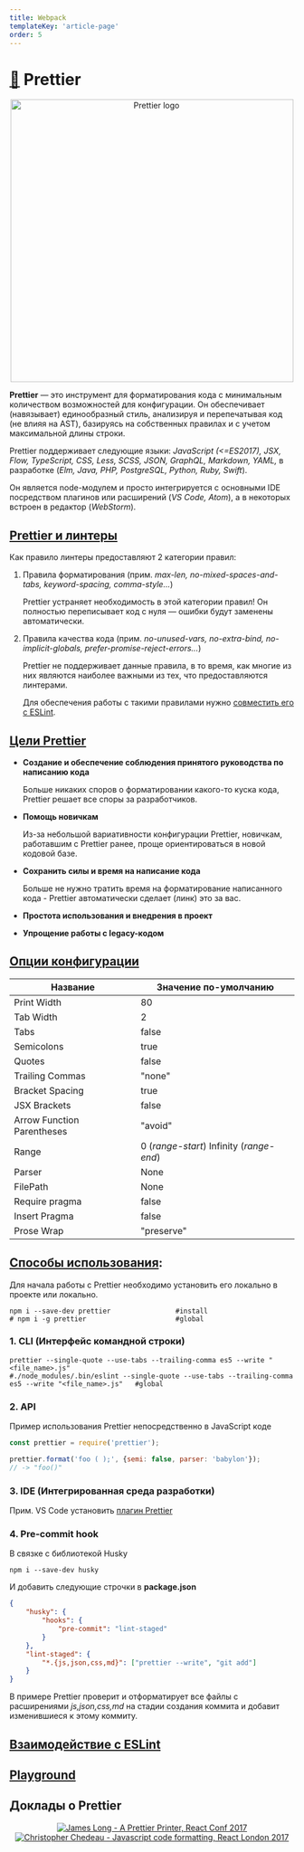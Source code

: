 ```yaml
---
title: Webpack
templateKey: 'article-page'
order: 5
---
```

# [ :link:](https://prettier.io/) Prettier

<p align="center">
    <img
        width='500'
        title='Prettier logo'
        src="https://raw.githubusercontent.com/prettier/prettier-logo/master/images/prettier-banner-light.png"
    />
</p>

**Prettier** — это инструмент для форматирования кода с минимальным количеством возможностей для конфигурации. Он обеспечивает (навязывает) единообразный стиль, анализируя и перепечатывая код (не влияя на AST), базируясь на собственных правилах и с учетом максимальной длины строки.

Prettier поддерживает следующие языки: _JavaScript (<=ES2017), JSX, Flow, TypeScript, CSS, Less, SCSS, JSON, GraphQL, Markdown, YAML,_ в разработке (_Elm, Java, PHP, PostgreSQL, Python, Ruby, Swift_).

Он является node-модулем и просто интегрируется с основными IDE посредством плагинов или расширений (_VS Code, Atom_), а в некоторых встроен в редактор (_WebStorm_).

## [Prettier и линтеры](https://prettier.io/docs/en/comparison.html)

Как правило линтеры предоставляют 2 категории правил:

1.  Правила форматирования (прим. _max-len, no-mixed-spaces-and-tabs, keyword-spacing, comma-style..._)

    Prettier устраняет необходимость в этой категории правил! Он полностью переписывает код с нуля — ошибки будут заменены автоматически.

2.  Правила качества кода (прим. _no-unused-vars, no-extra-bind, no-implicit-globals, prefer-promise-reject-errors..._)

    Prettier не поддерживает данные правила, в то время, как многие из них являются наиболее важными из тех, что предоставляются линтерами.

    Для обеспечения работы с такими правилами нужно [совместить его с ESLint](https://prettier.io/docs/en/eslint.html).

## [Цели Prettier](https://prettier.io/docs/en/why-prettier.html)

-   **Создание и обеспечение соблюдения принятого руководства по написанию кода**

    Больше никаких споров о форматировании какого-то куска кода, Prettier решает все споры за разработчиков.

-   **Помощь новичкам**

    Из-за небольшой вариативности конфигурации Prettier, новичкам, работавшим с Prettier ранее, проще ориентироваться в новой кодовой базе.

-   **Сохранить силы и время на написание кода**

    Больше не нужно тратить время на форматирование написанного кода - Prettier автоматически сделает (линк) это за вас.

-   **Простота использования и внедрения в проект**

-   **Упрощение работы с legacy-кодом**

## [Опции конфигурации](https://prettier.io/docs/en/options.html)

| Название                   | Значение по-умолчанию                    |
| -------------------------- | ---------------------------------------- |
| Print Width                | 80                                       |
| Tab Width                  | 2                                        |
| Tabs                       | false                                    |
| Semicolons                 | true                                     |
| Quotes                     | false                                    |
| Trailing Commas            | "none"                                   |
| Bracket Spacing            | true                                     |
| JSX Brackets               | false                                    |
| Arrow Function Parentheses | "avoid"                                  |
| Range                      | 0 (_range-start_) Infinity (_range-end_) |
| Parser                     | None                                     |
| FilePath                   | None                                     |
| Require pragma             | false                                    |
| Insert Pragma              | false                                    |
| Prose Wrap                 | "preserve"                               |

## [Способы использования](https://prettier.io/docs/en/install.html):

Для начала работы с Prettier необходимо установить его локально в проекте или локально.

```
npm i --save-dev prettier                #install
# npm i -g prettier                      #global
```

### 1. CLI (Интерфейс командной строки)

```
prettier --single-quote --use-tabs --trailing-comma es5 --write "<file_name>.js"
#./node_modules/.bin/eslint --single-quote --use-tabs --trailing-comma es5 --write "<file_name>.js"   #global
```

### 2. API

Пример использования Prettier непосредственно в JavaScript коде

```javascript
const prettier = require('prettier');

prettier.format('foo ( );', {semi: false, parser: 'babylon'});
// -> "foo()"
```

### 3. IDE (Интегрированная среда разработки)

Прим. VS Code установить [плагин Prettier](https://marketplace.visualstudio.com/items?itemName=esbenp.prettier-vscode)

### 4. Pre-commit hook

В связке с библиотекой Husky

```
npm i --save-dev husky
```

И добавить следующие строчки в **package.json**

```json
{
    "husky": {
        "hooks": {
            "pre-commit": "lint-staged"
        }
    },
    "lint-staged": {
        "*.{js,json,css,md}": ["prettier --write", "git add"]
    }
}
```

В примере Prettier проверит и отформатирует все файлы с расширениями _js,json,css,md_ на стадии создания коммита и добавит изменившиеся к этому коммиту.

## [Взаимодействие с ESLint](https://prettier.io/docs/en/eslint.html)

## [Playground](https://prettier.io/playground/)

## Доклады о Prettier

<p align="center">
    <a
        href="https://youtu.be/hkfBvpEfWdA"
        target="_blank"
    >
        <img
            src="https://img.youtube.com/vi/hkfBvpEfWdA/hqdefault.jpg"
            alt="James Long - A Prettier Printer, React Conf 2017"
        />
    </a>
    <a
        href="https://youtu.be/0Q4kUNx85_4"
        target="_blank"
    >
        <img
            src="https://img.youtube.com/vi/0Q4kUNx85_4/hqdefault.jpg"
            alt="Christopher Chedeau - Javascript code formatting, React London 2017"
        />
    </a>
</p>
